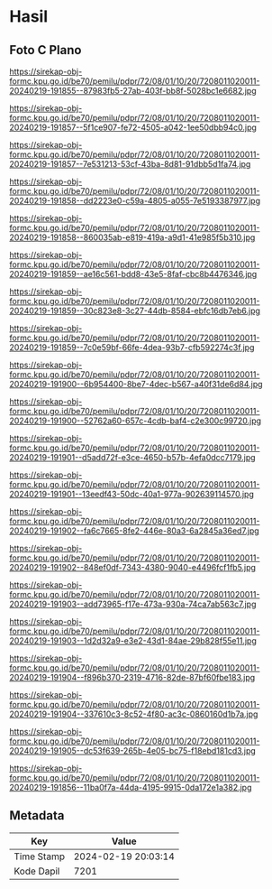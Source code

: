 # Hasil

## Foto C Plano

https://sirekap-obj-formc.kpu.go.id/be70/pemilu/pdpr/72/08/01/10/20/7208011020011-20240219-191855--87983fb5-27ab-403f-bb8f-5028bc1e6682.jpg

https://sirekap-obj-formc.kpu.go.id/be70/pemilu/pdpr/72/08/01/10/20/7208011020011-20240219-191857--5f1ce907-fe72-4505-a042-1ee50dbb94c0.jpg

https://sirekap-obj-formc.kpu.go.id/be70/pemilu/pdpr/72/08/01/10/20/7208011020011-20240219-191857--7e531213-53cf-43ba-8d81-91dbb5d1fa74.jpg

https://sirekap-obj-formc.kpu.go.id/be70/pemilu/pdpr/72/08/01/10/20/7208011020011-20240219-191858--dd2223e0-c59a-4805-a055-7e5193387977.jpg

https://sirekap-obj-formc.kpu.go.id/be70/pemilu/pdpr/72/08/01/10/20/7208011020011-20240219-191858--860035ab-e819-419a-a9d1-41e985f5b310.jpg

https://sirekap-obj-formc.kpu.go.id/be70/pemilu/pdpr/72/08/01/10/20/7208011020011-20240219-191859--ae16c561-bdd8-43e5-8faf-cbc8b4476346.jpg

https://sirekap-obj-formc.kpu.go.id/be70/pemilu/pdpr/72/08/01/10/20/7208011020011-20240219-191859--30c823e8-3c27-44db-8584-ebfc16db7eb6.jpg

https://sirekap-obj-formc.kpu.go.id/be70/pemilu/pdpr/72/08/01/10/20/7208011020011-20240219-191859--7c0e59bf-66fe-4dea-93b7-cfb592274c3f.jpg

https://sirekap-obj-formc.kpu.go.id/be70/pemilu/pdpr/72/08/01/10/20/7208011020011-20240219-191900--6b954400-8be7-4dec-b567-a40f31de6d84.jpg

https://sirekap-obj-formc.kpu.go.id/be70/pemilu/pdpr/72/08/01/10/20/7208011020011-20240219-191900--52762a60-657c-4cdb-baf4-c2e300c99720.jpg

https://sirekap-obj-formc.kpu.go.id/be70/pemilu/pdpr/72/08/01/10/20/7208011020011-20240219-191901--d5add72f-e3ce-4650-b57b-4efa0dcc7179.jpg

https://sirekap-obj-formc.kpu.go.id/be70/pemilu/pdpr/72/08/01/10/20/7208011020011-20240219-191901--13eedf43-50dc-40a1-977a-902639114570.jpg

https://sirekap-obj-formc.kpu.go.id/be70/pemilu/pdpr/72/08/01/10/20/7208011020011-20240219-191902--fa6c7665-8fe2-446e-80a3-6a2845a36ed7.jpg

https://sirekap-obj-formc.kpu.go.id/be70/pemilu/pdpr/72/08/01/10/20/7208011020011-20240219-191902--848ef0df-7343-4380-9040-e4496fcf1fb5.jpg

https://sirekap-obj-formc.kpu.go.id/be70/pemilu/pdpr/72/08/01/10/20/7208011020011-20240219-191903--add73965-f17e-473a-930a-74ca7ab563c7.jpg

https://sirekap-obj-formc.kpu.go.id/be70/pemilu/pdpr/72/08/01/10/20/7208011020011-20240219-191903--1d2d32a9-e3e2-43d1-84ae-29b828f55e11.jpg

https://sirekap-obj-formc.kpu.go.id/be70/pemilu/pdpr/72/08/01/10/20/7208011020011-20240219-191904--f896b370-2319-4716-82de-87bf60fbe183.jpg

https://sirekap-obj-formc.kpu.go.id/be70/pemilu/pdpr/72/08/01/10/20/7208011020011-20240219-191904--337610c3-8c52-4f80-ac3c-0860160d1b7a.jpg

https://sirekap-obj-formc.kpu.go.id/be70/pemilu/pdpr/72/08/01/10/20/7208011020011-20240219-191905--dc53f639-265b-4e05-bc75-f18ebd181cd3.jpg

https://sirekap-obj-formc.kpu.go.id/be70/pemilu/pdpr/72/08/01/10/20/7208011020011-20240219-191856--11ba0f7a-44da-4195-9915-0da172e1a382.jpg


## Metadata

| Key        | Value               |
| ---------- | ------------------- |
| Time Stamp | 2024-02-19 20:03:14 |
| Kode Dapil | 7201                |



